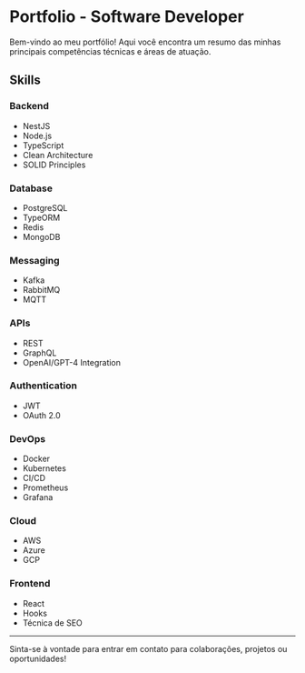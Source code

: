 # Portfolio - Software Developer

Bem-vindo ao meu portfólio! Aqui você encontra um resumo das minhas principais competências técnicas e áreas de atuação.

## Skills

### Backend
- NestJS
- Node.js
- TypeScript
- Clean Architecture
- SOLID Principles

### Database
- PostgreSQL
- TypeORM
- Redis
- MongoDB

### Messaging
- Kafka
- RabbitMQ
- MQTT

### APIs
- REST
- GraphQL
- OpenAI/GPT-4 Integration

### Authentication
- JWT
- OAuth 2.0

### DevOps
- Docker
- Kubernetes
- CI/CD
- Prometheus
- Grafana

### Cloud
- AWS
- Azure
- GCP

### Frontend
- React
- Hooks
- Técnica de SEO

---

Sinta-se à vontade para entrar em contato para colaborações, projetos ou oportunidades!